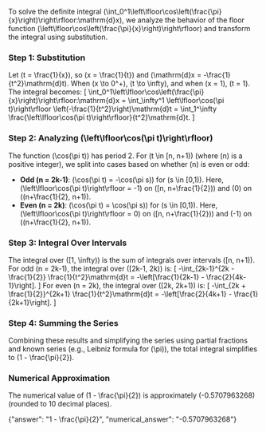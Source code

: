 
To solve the definite integral \(\int_0^1\left\lfloor\cos\left(\frac{\pi}{x}\right)\right\rfloor\:\mathrm{d}x\), we analyze the behavior of the floor function \(\left\lfloor\cos\left(\frac{\pi}{x}\right)\right\rfloor\) and transform the integral using substitution.

### Step 1: Substitution
Let \(t = \frac{1}{x}\), so \(x = \frac{1}{t}\) and \(\mathrm{d}x = -\frac{1}{t^2}\mathrm{d}t\). When \(x \to 0^+\), \(t \to \infty\), and when \(x = 1\), \(t = 1\). The integral becomes:
\[
\int_0^1\left\lfloor\cos\left(\frac{\pi}{x}\right)\right\rfloor\:\mathrm{d}x = \int_\infty^1 \left\lfloor\cos(\pi t)\right\rfloor \left(-\frac{1}{t^2}\right)\mathrm{d}t = \int_1^\infty \frac{\left\lfloor\cos(\pi t)\right\rfloor}{t^2}\mathrm{d}t.
\]

### Step 2: Analyzing \(\left\lfloor\cos(\pi t)\right\rfloor\)
The function \(\cos(\pi t)\) has period 2. For \(t \in [n, n+1)\) (where \(n\) is a positive integer), we split into cases based on whether \(n\) is even or odd:
- **Odd \(n = 2k-1\)**: \(\cos(\pi t) = -\cos(\pi s)\) for \(s \in [0,1)\). Here, \(\left\lfloor\cos(\pi t)\right\rfloor = -1\) on \([n, n+\frac{1}{2})\) and \(0\) on \((n+\frac{1}{2}, n+1)\).
- **Even \(n = 2k\)**: \(\cos(\pi t) = \cos(\pi s)\) for \(s \in [0,1)\). Here, \(\left\lfloor\cos(\pi t)\right\rfloor = 0\) on \([n, n+\frac{1}{2})\) and \(-1\) on \((n+\frac{1}{2}, n+1)\).

### Step 3: Integral Over Intervals
The integral over \([1, \infty)\) is the sum of integrals over intervals \([n, n+1)\). For odd \(n = 2k-1\), the integral over \([2k-1, 2k)\) is:
\[
-\int_{2k-1}^{2k - \frac{1}{2}} \frac{1}{t^2}\mathrm{d}t = -\left[\frac{1}{2k-1} - \frac{2}{4k-1}\right].
\]
For even \(n = 2k\), the integral over \([2k, 2k+1)\) is:
\[
-\int_{2k + \frac{1}{2}}^{2k+1} \frac{1}{t^2}\mathrm{d}t = -\left[\frac{2}{4k+1} - \frac{1}{2k+1}\right].
\]

### Step 4: Summing the Series
Combining these results and simplifying the series using partial fractions and known series (e.g., Leibniz formula for \(\pi\)), the total integral simplifies to \(1 - \frac{\pi}{2}\).

### Numerical Approximation
The numerical value of \(1 - \frac{\pi}{2}\) is approximately \(-0.5707963268\) (rounded to 10 decimal places).

{"answer": "1 - \\frac{\\pi}{2}", "numerical_answer": "-0.5707963268"}